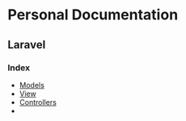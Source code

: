 # Personal Documentation
## Laravel

### Index
- [Models](./Models)
- [View](./Views)
- [Controllers](./Controllers)
- [](./)